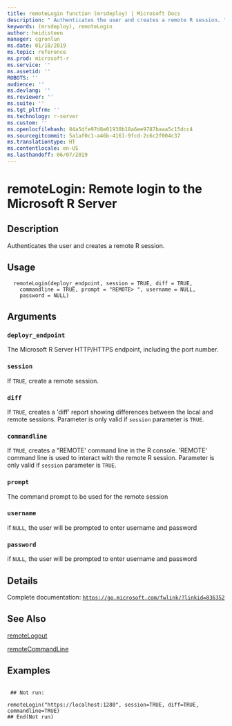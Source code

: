 ```yaml
---
title: remoteLogin function (mrsdeploy) | Microsoft Docs
description: " Authenticates the user and creates a remote R session. "
keywords: (mrsdeploy), remoteLogin
author: heidisteen
manager: cgronlun
ms.date: 01/18/2019
ms.topic: reference
ms.prod: microsoft-r
ms.service: ''
ms.assetid: ''
ROBOTS: ''
audience: ''
ms.devlang: ''
ms.reviewer: ''
ms.suite: ''
ms.tgt_pltfrm: ''
ms.technology: r-server
ms.custom: ''
ms.openlocfilehash: 84a5dfe97d8e01930b18a6ee9787baaa5c15dcc4
ms.sourcegitcommit: 5a1af0c1-a46b-4161-9fcd-2c6c2f004c37
ms.translationtype: HT
ms.contentlocale: en-US
ms.lasthandoff: 06/07/2019
---
```

 # <a name="remotelogin-remote-login-to-the-microsoft-r-server"></a>remoteLogin: Remote login to the Microsoft R Server 
 ## <a name="description"></a>Description

Authenticates the user and creates a remote R session.


 ## <a name="usage"></a>Usage

```   
  remoteLogin(deployr_endpoint, session = TRUE, diff = TRUE,
    commandline = TRUE, prompt = "REMOTE> ", username = NULL,
    password = NULL)

```

 ## <a name="arguments"></a>Arguments



 ### `deployr_endpoint`
 The Microsoft R Server HTTP/HTTPS endpoint, including the port number. 



 ### `session`
 If `TRUE`,  create a remote session. 



 ### `diff`
 If `TRUE`, creates a 'diff' report showing differences between the local and remote sessions. Parameter is only valid if `session` parameter is `TRUE`. 



 ### `commandline`
 If `TRUE`,  creates a "REMOTE' command line in the R console. 'REMOTE' command line is used to interact with the remote R session.  Parameter is only valid if `session` parameter is `TRUE`. 



 ### `prompt`
 The command prompt to be used for the remote session 



 ### `username`
 if `NULL`, the user will be prompted to enter username and password 



 ### `password`
 if `NULL`, the user will be prompted to enter username and password 



 ## <a name="details"></a>Details

Complete documentation: [`https://go.microsoft.com/fwlink/?linkid=836352`](https://go.microsoft.com/fwlink/?linkid=836352)



 ## <a name="see-also"></a>See Also

[remoteLogout](remoteLogout.md)

[remoteCommandLine](remoteCommandLine.md)

 ## <a name="examples"></a>Examples

 ```

  ## Not run:

remoteLogin("https://localhost:1280", session=TRUE, diff=TRUE, commandline=TRUE)
 ## End(Not run) 
```

